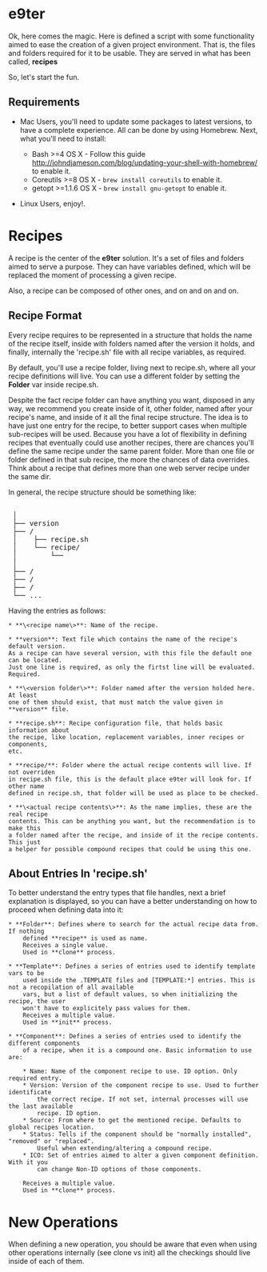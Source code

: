 # e9ter

Ok, here comes the magic. Here is defined a script with some functionality aimed
to ease the creation of a given project environment. That is, the files and folders
required for it to be usable. They are served in what has been called, **recipes**

So, let's start the fun.

Requirements
------------

* Mac Users, you'll need to update some packages to latest versions, to have a complete
  experience. All can be done by using Homebrew. Next, what you'll need to install:
	
	* Bash >=4 OS X - Follow this guide http://johndjameson.com/blog/updating-your-shell-with-homebrew/ to enable it.
	* Coreutils >=8 OS X - `brew install coreutils` to enable it.
	* getopt >=1.1.6 OS X - `brew install gnu-getopt` to enable it.

* Linux Users, enjoy!.


Recipes
=============

A recipe is the center of the **e9ter** solution. It's a set of files and folders
aimed to serve a purpose. They can have variables defined, which will be replaced
the moment of processing a given recipe.

Also, a recipe can be composed of other ones, and on and on and on.

Recipe Format
-------------

Every recipe requires to be represented in a structure that holds the name of the
recipe itself, inside with folders named after the version it holds, and finally,
internally the 'recipe.sh' file with all recipe variables, as required.

By default, you'll use a recipe folder, living next to recipe.sh, where all your
recipe definitions will live. You can use a different folder by setting the **Folder**
var inside recipe.sh.

Despite the fact recipe folder can have anything you want, disposed in any way, we
recommend you create inside of it, other folder, named after your recipe's name,
and inside of it all the final recipe structure. The idea is to have just one entry
for the recipe, to better support cases when multiple sub-recipes will be used. 
Because you have a lot of flexibility in defining recipes that eventually could
use another recipes, there are chances you'll define the same recipe under
the same parent folder. More than one file or folder defined in that sub recipe,
the more the chances of data overrides. Think about a recipe that defines more than one
web server recipe under the same dir.

In general, the recipe structure should be something like:

<pre>
<recipe name>
 │
 ├── version
 ├── <version folder>/
 │    ├── recipe.sh
 │    └── recipe/
 │        └── <actual recipe contents>
 │
 ├── <version folder X>/
 ├── <version folder Y>/
 ├── <version folder Z>/
 └── ...
</pre>

Having the entries as follows:

	* **\<recipe name\>**: Name of the recipe.

	* **version**: Text file which contains the name of the recipe's default version.
    As a recipe can have several version, with this file the default one can be located.
    Just one line is required, as only the firtst line will be evaluated. Required.

	* **\<version folder\>**: Folder named after the version holded here. At least
    one of them should exist, that must match the value given in **version** file.

	* **recipe.sh**: Recipe configuration file, that holds basic information about
    the recipe, like location, replacement variables, inner recipes or components,
    etc.

	* **recipe/**: Folder where the actual recipe contents will live. If not overriden
    in recipe.sh file, this is the default place e9ter will look for. If other name
    defined in recipe.sh, that folder will be used as place to be checked.

	* **\<actual recipe contents\>**: As the name implies, these are the real recipe
    contents. This can be anything you want, but the recommendation is to make this
    a folder named after the recipe, and inside of it the recipe contents. This just
    a helper for possible compound recipes that could be using this one.


About Entries In 'recipe.sh'
----------------------------

To better understand the entry types that file handles, next a brief explanation
is displayed, so you can have a better understanding on how to proceed when defining
data into it:

	* **Folder**: Defines where to search for the actual recipe data from. If nothing
		defined **recipe** is used as name.
		Receives a single value.
		Used in **clone** process.

	* **Template**: Defines a series of entries used to identify template vars to be
		used inside the .TEMPLATE files and [TEMPLATE:*] entries. This is not a recopilation of all available
		vars, but a list of default values, so when initializing the recipe, the user
		won't have to explicitely pass values for them.
		Receives a multiple value.
		Used in **init** process.

	* **Component**: Defines a series of entries used to identify the different components
		of a recipe, when it is a compound one. Basic information to use are:

		* Name: Name of the component recipe to use. ID option. Only required entry.
		* Version: Version of the component recipe to use. Used to further identificate
			the correct recipe. If not set, internal processes will use the last available
			recipe. ID option.
		* Source: From where to get the mentioned recipe. Defaults to global recipes location.
		* Status: Tells if the component should be "normally installed", "removed" or "replaced".
			Useful when extending/altering a compound recipe.
		* ICO: Set of entries aimed to alter a given component definition. With it you
			can change Non-ID options of those components.

		Receives a multiple value.
		Used in **clone** process.


New Operations
==============

When defining a new operation, you should be aware that even when using other operations
internally (see clone vs init) all the checkings should live inside of each of them.

